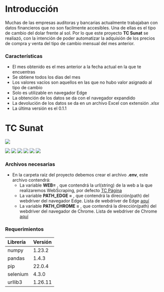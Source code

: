 # Introducción
Muchas de las empresas auditoras y bancarias actualmente trabajaban con datos financieros que no son facilmente accesibles. Una de ellas es el tipo de cambio del dolar frente al sol. Por lo que este proyecto **TC Sunat** se realiazó, con la intención de poder automatizar la adquisión de los precios de compra y venta del tipo de cambio mensual del mes anterior.

### Características

- El mes obtenido es el mes anterior a la fecha actual en la que te encuentras
- Se obtiene todos los dias del mes
- Los valores vacíos son aquellos en las que no hubo valor asignado al tipo de cambio
- Solo es utilizable en navegador Edge
- La obtención de los datos se da con el navegador expandido
- La devolución de los datos se da en un archivo Excel con extensión *.xlsx*
- La última versión es el 0.1.1

# TC Sunat

![](https://pandao.github.io/editor.md/images/logos/editormd-logo-180x180.png)

![](https://img.shields.io/github/stars/pandao/editor.md.svg) ![](https://img.shields.io/github/forks/pandao/editor.md.svg) ![](https://img.shields.io/github/tag/pandao/editor.md.svg) ![](https://img.shields.io/github/release/pandao/editor.md.svg) ![](https://img.shields.io/github/issues/pandao/editor.md.svg) ![](https://img.shields.io/bower/v/editor.md.svg)


### Archivos necesarias

- En la carpeta raiz del proyecto  debemos crear el archivo **.env**, este archivo contendrá:
	- La variable **WEB=** , que contendrá la url(string) de la web a la que realizaremos WebScraping, por defecto [TC Página](https://e-consulta.sunat.gob.pe/cl-at-ittipcam/tcS01Alias "TC Página")
	- La variable **PATH_EDGE =** , que contendrá la dirección(path) del webdriver del navegador Edge. Lista de webdriver de Edge [aquí](https://developer.microsoft.com/en-us/microsoft-edge/tools/webdriver/ "aquí")
	- La variable **PATH_CHROME =** , que contendrá la dirección(path) del webdriver del navegador de Chrome. Lista de webdriver de Chrome [aquí](https://chromedriver.chromium.org/ "aquí")

### Requerimientos
|  Librería | Versión  |
| :------------ | :------------ |
| numpy   | 1.23.2  |
| pandas   |  1.4.3 |
| pip  | 22.0.4  |
| selenium  | 4.3.0  |
| urllib3  | 1.26.11  |
